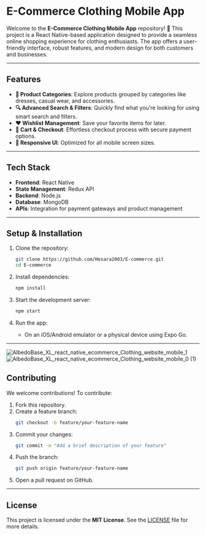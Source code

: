 

# **E-Commerce Clothing Mobile App**

Welcome to the **E-Commerce Clothing Mobile App** repository! 🎉 This project is a React Native-based application designed to provide a seamless online shopping experience for clothing enthusiasts. The app offers a user-friendly interface, robust features, and modern design for both customers and businesses.

---

## **Features**

- **📂 Product Categories**: Explore products grouped by categories like dresses, casual wear, and accessories.
- **🔍 Advanced Search & Filters**: Quickly find what you're looking for using smart search and filters.
- **❤️ Wishlist Management**: Save your favorite items for later.
- **🛒 Cart & Checkout**: Effortless checkout process with secure payment options.
- **📱 Responsive UI**: Optimized for all mobile screen sizes.

---

## **Tech Stack**

- **Frontend**: React Native   
- **State Management**: Redux API  
- **Backend**:  Node.js  
- **Database**:  MongoDB 
- **APIs**: Integration for payment gateways and product management  

---

## **Setup & Installation**

1. Clone the repository:  
   ```bash
   git clone https://github.com/Hesara2003/E-commerce.git
   cd E-commerce
   ```

2. Install dependencies:  
   ```bash
   npm install
   ```

3. Start the development server:  
   ```bash
   npm start
   ```

4. Run the app:  
   - On an iOS/Android emulator or a physical device using Expo Go.  

---

![AlbedoBase_XL_react_native_ecommerce_Clothing_website_mobile_1](https://github.com/user-attachments/assets/bbeba07c-e9f5-40bb-818f-613281ab81aa)
![AlbedoBase_XL_react_native_ecommerce_Clothing_website_mobile_0 (1)](https://github.com/user-attachments/assets/fe50fc75-f78d-42f8-a599-84dde5c17ff0)


## **Contributing**

We welcome contributions! To contribute:  

1. Fork this repository.  
2. Create a feature branch:  
   ```bash
   git checkout -b feature/your-feature-name
   ```  
3. Commit your changes:  
   ```bash
   git commit -m "Add a brief description of your feature"
   ```  
4. Push the branch:  
   ```bash
   git push origin feature/your-feature-name
   ```  
5. Open a pull request on GitHub.  

---

## **License**

This project is licensed under the **MIT License**. See the [LICENSE](LICENSE) file for more details.





